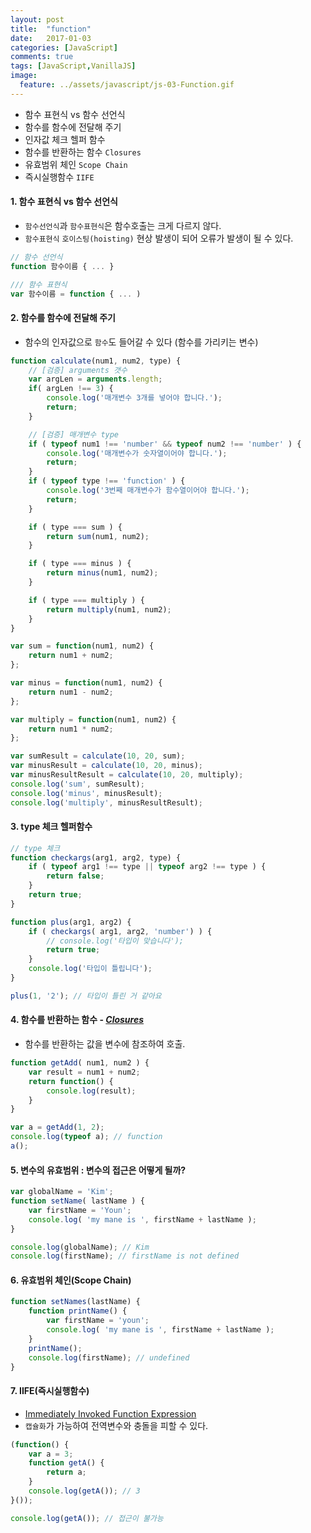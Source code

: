 ```yaml
---
layout: post
title:  "function"
date:   2017-01-03
categories: [JavaScript]
comments: true
tags: [JavaScript,VanillaJS]
image:
  feature: ../assets/javascript/js-03-Function.gif
---
```


- 함수 표현식 vs 함수 선언식
- 함수를 함수에 전달해 주기
- 인자값 체크 헬퍼 함수
- 함수를 반환하는 함수 `Closures`
- 유효범위 체인 `Scope Chain`
- 즉시실행함수 `IIFE`

<!--more-->


#### 1. 함수 표현식 vs 함수 선언식
- `함수선언식`과 `함수표현식`은 함수호출는 크게 다르지 않다.
- `함수표현식` `호이스팅(hoisting)` 현상 발생이 되어 오류가 발생이 될 수 있다.

```js
// 함수 선언식
function 함수이름 { ... }

/// 함수 표현식
var 함수이름 = function { ... )
```


#### 2. 함수를 함수에 전달해 주기
- 함수의 인자값으로 `함수`도 들어갈 수 있다 (함수를 가리키는 변수)

```js
function calculate(num1, num2, type) {
	// [검증] arguments 갯수
	var argLen = arguments.length;
	if( argLen !== 3) {
		console.log('매개변수 3개를 넣어야 합니다.');
		return;
	}

	// [검증] 매개변수 type
	if ( typeof num1 !== 'number' && typeof num2 !== 'number' ) {
		console.log('매개변수가 숫자열이어야 합니다.');
		return;
	}
	if ( typeof type !== 'function' ) {
		console.log('3번째 매개변수가 함수열이어야 합니다.');
		return;
	}

	if ( type === sum ) {
		return sum(num1, num2);
	}

	if ( type === minus ) {
		return minus(num1, num2);
	}

	if ( type === multiply ) {
		return multiply(num1, num2);
	}
}

var sum = function(num1, num2) {
	return num1 + num2;
};

var minus = function(num1, num2) {
	return num1 - num2;
};

var multiply = function(num1, num2) {
	return num1 * num2;
};

var sumResult = calculate(10, 20, sum);
var minusResult = calculate(10, 20, minus);
var minusResultResult = calculate(10, 20, multiply);
console.log('sum', sumResult);
console.log('minus', minusResult);
console.log('multiply', minusResultResult);
```

#### 3. type 체크 헬퍼함수

```js
// type 체크
function checkargs(arg1, arg2, type) {
	if ( typeof arg1 !== type || typeof arg2 !== type ) {
		return false;
	}
	return true;
}

function plus(arg1, arg2) {
	if ( checkargs( arg1, arg2, 'number') ) {
		// console.log('타입이 맞습니다');
		return true;
	}
	console.log('타입이 틀립니다');
}

plus(1, '2'); // 타입이 틀린 거 같아요
```

#### 4. 함수를 반환하는 함수 - *[Closures](https://developer.mozilla.org/ko/docs/Web/js/Guide/Closures)*
- 함수를 반환하는 값을 변수에 참조하여 호출.

```js
function getAdd( num1, num2 ) {
	var result = num1 + num2;
	return function() {
		console.log(result);
	}
}

var a = getAdd(1, 2);
console.log(typeof a); // function
a();
```

#### 5. 변수의 유효범위 : 변수의 접근은 어떻게 될까?

```js
var globalName = 'Kim';
function setName( lastName ) {
	var firstName = 'Youn';
	console.log( 'my mane is ', firstName + lastName );
}

console.log(globalName); // Kim
console.log(firstName); // firstName is not defined
```

#### 6. 유효범위 체인(Scope Chain)

```js
function setNames(lastName) {
	function printName() {
		var firstName = 'youn';
		console.log( 'my mane is ', firstName + lastName );
	}
	printName();
	console.log(firstName); // undefined
}
```

#### 7. IIFE(즉시실행함수)
- [Immediately Invoked Function Expression](http://benalman.com/news/2010/11/immediately-invoked-function-expression/)
- `캡슐화`가 가능하여 전역변수와 충돌을 피할 수 있다.

```js
(function() {
	var a = 3;
	function getA() {
		return a;
	}
	console.log(getA()); // 3
}());

console.log(getA()); // 접근이 불가능
```
